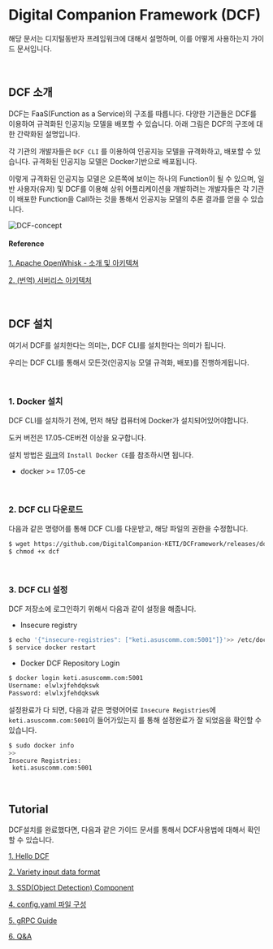 # Digital Companion Framework (DCF)

해당 문서는 디지털동반자 프레임워크에 대해서 설명하며, 이를 어떻게 사용하는지 가이드 문서입니다.

​    

## DCF 소개



DCF는 FaaS(Function as a Service)의 구조를 따릅니다. 다양한 기관들은 DCF를 이용하여 규격화된 인공지능 모델을 배포할 수 있습니다. 아래 그림은 DCF의 구조에 대한 간략화된 설명입니다.



각 기관의 개발자들은 `DCF CLI` 를 이용하여 인공지능 모델을 규격화하고, 배포할 수 있습니다. 규격화된 인공지능 모델은 Docker기반으로 배포됩니다.



이렇게 규격화된 인공지능 모델은 오른쪽에 보이는 하나의 Function이 될 수 있으며, 일반 사용자(유저) 및 DCF를 이용해 상위 어플리케이션을 개발하려는 개발자들은 각 기관이 배포한 Function을 Call하는 것을 통해서 인공지능 모델의 추론 결과를 얻을 수 있습니다.



![DCF-concept](https://user-images.githubusercontent.com/13328380/47892857-590c2500-de9d-11e8-8989-7821892b1a72.png)



#### Reference

[1. Apache OpenWhisk - 소개 및 아키텍쳐](https://developer.ibm.com/kr/cloud/2017/12/24/apache-openwhisk-intro-architecture/)

[2. (번역) 서버리스 아키텍처](https://blog.aliencube.org/ko/2016/06/23/serverless-architectures/)



​    

## DCF 설치



여기서 DCF를 설치한다는 의미는, DCF CLI를 설치한다는 의미가 됩니다. 

우리는 DCF CLI를 통해서 모든것(인공지능 모델 규격화, 배포)를 진행하게됩니다.

​    

### 1. Docker 설치

DCF CLI를 설치하기 전에, 먼저 해당 컴퓨터에 Docker가 설치되어있어야합니다.

도커 버전은 17.05-CE버전 이상을 요구합니다.

설치 방법은 [링크](https://docs.docker.com/install/linux/docker-ce/ubuntu/#install-docker-ce)의 `Install Docker CE`를 참조하시면 됩니다.

- docker >= 17.05-ce

​    

### 2. DCF CLI 다운로드

다음과 같은 명령어를 통해 DCF CLI를 다운받고, 해당 파일의 권한을 수정합니다.

 

```bash
$ wget https://github.com/DigitalCompanion-KETI/DCFramework/releases/download/v0.1.0/dcf
$ chmod +x dcf
```

​    

### 3. DCF CLI 설정

DCF 저장소에 로그인하기 위해서 다음과 같이 설정을 해줍니다.

- Insecure registry

```bash
$ echo '{"insecure-registries": ["keti.asuscomm.com:5001"]}'>> /etc/docker/daemon.json
$ service docker restart
```



- Docker DCF Repository Login

```bash
$ docker login keti.asuscomm.com:5001
Username: elwlxjfehdqkswk
Password: elwlxjfehdqkswk
```



설정완료가 다 되면, 다음과 같은 명령어어로 `Insecure Registries`에 `keti.asuscomm.com:5001`이 들어가있는지 를 통해 설정완료가 잘 되었음을 확인할 수 있습니다.

```bash
$ sudo docker info
>>
Insecure Registries:
 keti.asuscomm.com:5001
```

​    

## Tutorial

DCF설치를 완료했다면, 다음과 같은 가이드 문서를 통해서 DCF사용법에 대해서 확인할 수 있습니다.



[1. Hello DCF](helloDCF.md)

[2. Variety input data format](Variety_input_data_format.md)

[3. SSD(Object Detection) Component](SSD(Object_Detection)_Component_Tutorial.md)

[4. config.yaml 파일 구성](AboutConfig_yaml.md)

[5. gRPC Guide](grpc-guide.md)

[6. Q&A](qna.md)




